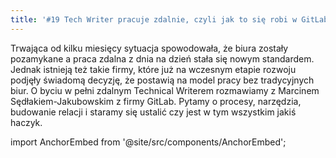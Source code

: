 ```yaml
---
title: '#19 Tech Writer pracuje zdalnie, czyli jak to się robi w GitLabie'
---
```


Trwająca od kilku miesięcy sytuacja spowodowała, że biura zostały pozamykane a
praca zdalna z dnia na dzień stała się nowym standardem. Jednak istnieją też
takie firmy, które już na wczesnym etapie rozwoju podjęły świadomą decyzję, że
postawią na model pracy bez tradycyjnych biur. O byciu w pełni zdalnym Technical
Writerem rozmawiamy z Marcinem Sędłakiem-Jakubowskim z firmy GitLab. Pytamy o
procesy, narzędzia, budowanie relacji i staramy się ustalić czy jest w tym
wszystkim jakiś haczyk.

import AnchorEmbed from '@site/src/components/AnchorEmbed';

<AnchorEmbed episodeId="19-Tech-Writer-pracuje-zdalnie--czyli-jak-to-sie-robi-w-GitLabie-eg8gis/a-a2lebnu" />
